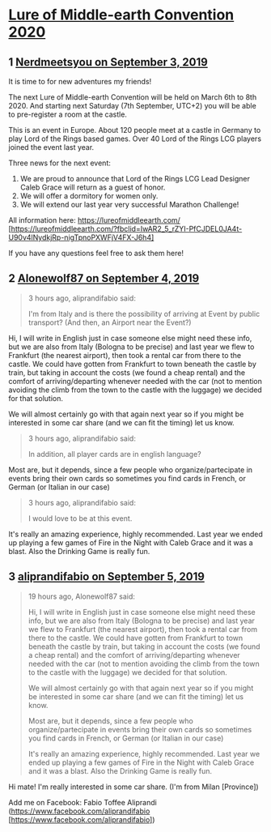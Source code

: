 # [Lure of Middle-earth Convention 2020](https://community.fantasyflightgames.com/topic/299600-lure-of-middle-earth-convention-2020/)

## 1 [Nerdmeetsyou on September 3, 2019](https://community.fantasyflightgames.com/topic/299600-lure-of-middle-earth-convention-2020/?do=findComment&comment=3776614)

It is time to for new adventures my friends!

The next Lure of Middle-earth Convention will be held on March 6th to 8th 2020. And starting next Saturday (7th September, UTC+2) you will be able to pre-register a room at the castle.

This is an event in Europe. About 120 people meet at a castle in Germany to play Lord of the Rings based games. Over 40 Lord of the Rings LCG players joined the event last year.

Three news for the next event: 
1) We are proud to announce that Lord of the Rings LCG Lead Designer Caleb Grace will return as a guest of honor. 
2) We will offer a dormitory for women only. 
3) We will extend our last year very successful Marathon Challenge!

All information here: https://lureofmiddleearth.com/ [https://lureofmiddleearth.com/?fbclid=IwAR2_5_rZYI-PfCJDEL0JA4t-U90v4lNydkjRp-nigTpnoPXWFjV4FX-J6h4]

If you have any questions feel free to ask them here!

## 2 [Alonewolf87 on September 4, 2019](https://community.fantasyflightgames.com/topic/299600-lure-of-middle-earth-convention-2020/?do=findComment&comment=3777463)

> 3 hours ago, aliprandifabio said:
> 
> I'm from Italy and is there the possibility of arriving at Event by public transport? (And then, an Airport near the Event?)

Hi, I will write in English just in case someone else might need these info, but we are also from Italy (Bologna to be precise) and last year we flew to Frankfurt (the nearest airport), then took a rental car from there to the castle. We could have gotten from Frankfurt to town beneath the castle by train, but taking in account the costs (we found a cheap rental) and the comfort of arriving/departing whenever needed with the car (not to mention avoiding the climb from the town to the castle with the luggage) we decided for that solution.

We will almost certainly go with that again next year so if you might be interested in some car share (and we can fit the timing) let us know.

> 3 hours ago, aliprandifabio said:
> 
> In addition, all player cards are in english language?

Most are, but it depends, since a few people who organize/partecipate in events bring their own cards so sometimes you find cards in French, or German (or Italian in our case)

> 3 hours ago, aliprandifabio said:
> 
> I would love to be at this event.

It's really an amazing experience, highly recommended. Last year we ended up playing a few games of Fire in the Night with Caleb Grace and it was a blast. Also the Drinking Game is really fun.

## 3 [aliprandifabio on September 5, 2019](https://community.fantasyflightgames.com/topic/299600-lure-of-middle-earth-convention-2020/?do=findComment&comment=3778142)

> 19 hours ago, Alonewolf87 said:
> 
> Hi, I will write in English just in case someone else might need these info, but we are also from Italy (Bologna to be precise) and last year we flew to Frankfurt (the nearest airport), then took a rental car from there to the castle. We could have gotten from Frankfurt to town beneath the castle by train, but taking in account the costs (we found a cheap rental) and the comfort of arriving/departing whenever needed with the car (not to mention avoiding the climb from the town to the castle with the luggage) we decided for that solution.
> 
> We will almost certainly go with that again next year so if you might be interested in some car share (and we can fit the timing) let us know.
> 
> Most are, but it depends, since a few people who organize/partecipate in events bring their own cards so sometimes you find cards in French, or German (or Italian in our case)
> 
> It's really an amazing experience, highly recommended. Last year we ended up playing a few games of Fire in the Night with Caleb Grace and it was a blast. Also the Drinking Game is really fun.

Hi mate! I'm really interested in some car share. (I'm from Milan [Province])

Add me on Facebook: Fabio Toffee Aliprandi (https://www.facebook.com/aliprandifabio [https://www.facebook.com/aliprandifabio])

